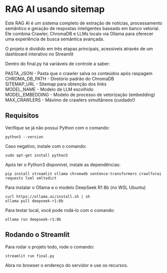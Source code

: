 # RAG AI usando sitemap

Este RAG AI é um sistema completo de extração de notícias, processamento semântico e geração de respostas inteligentes baseado em banco vetorial. Ele combina Crawler, ChromaDB e LLMs locais via Ollama para oferecer uma experiência de busca semântica avançada.

O projeto é dividido em três etapas principais, acessíveis através de um dashboard interativo no Streamlit

Dentro do final.py há variáveis de controle a saber: 

PASTA_JSON  - Pasta que o crawler salva os conteúdos após raspagem  
CHROMA_DB_PATH - Diretório padrão do ChromaDB  
SITEMAP_URL - Sitemap para obtenção dos links  
MODEL_NAME - Modelo de LLM escolhido  
MODEL_EMBEDDING - Modelo de processo de vetorização (embedding)  
MAX_CRAWLERS - Máximo de crawlers simultâneos (cuidado!)  


## Requisitos


Verifique se já não possui Python com o comando: 

```
python3 --version
```

Caso negativo, instale com o comando: 

```
sudo apt-get install python3
```

Após ter o Python3 disponível, instale as dependências: 

```
pip install streamlit ollama chromadb sentence-transformers crawlforai requests lxml xmltodict
```

Para instalar o Ollama e o modelo DeepSeek R1 8b (no WSL Ubuntu)

```
curl https://ollama.ai/install.sh | sh
ollama pull deepseek-r1:8b
```

Para testar local, você pode rodá-lo com o comando:

```
ollama run deepseek-r1:8b
```


## Rodando o Streamlit

Para rodar o projeto todo, rode o comando: 
```
streamlit run final.py
```

Abra no browser o endereço do servidor e use os recursos. 
